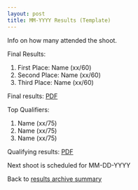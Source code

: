 ```yaml
---
layout: post
title: MM-YYYY Results (Template)
---
```


Info on how many attended the shoot.

Final Results:
1. First Place: Name (xx/60)
2. Second Place: Name (xx/60)
3. Third Place: Name (xx/60)

Final results: <a href="/results-archive/finals-score-template.pdf" target="_blank" rel="noreferrer noopener">PDF</a>

Top Qualifiers:
1. Name (xx/75)
2. Name (xx/75)
3. Name (xx/75)

Qualifying results: <a href="/results-archive/quali-score-template.pdf" target="_blank" rel="noreferrer noopener">PDF</a>

Next shoot is scheduled for MM-DD-YYYY

Back to <a href="/blog.html">results archive summary</a>
